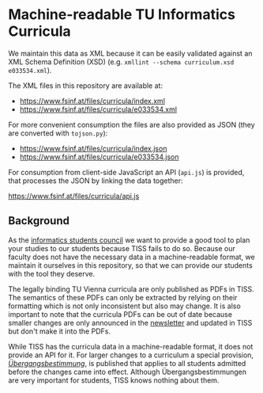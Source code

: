 # Machine-readable TU Informatics Curricula

We maintain this data as XML because it can be easily validated against an XML
Schema Definition (XSD) (e.g. `xmllint --schema curriculum.xsd e033534.xml`).

The XML files in this repository are available at:

* https://www.fsinf.at/files/curricula/index.xml
* https://www.fsinf.at/files/curricula/e033534.xml

For more convenient consumption the files are also provided as JSON (they are
converted with `tojson.py`):

* https://www.fsinf.at/files/curricula/index.json
* https://www.fsinf.at/files/curricula/e033534.json

For consumption from client-side JavaScript an API (`api.js`) is provided, that
processes the JSON by linking the data together:

https://www.fsinf.at/files/curricula/api.js

## Background

As the [informatics students council](https://www.fsinf.at/) we want to provide
a good tool to plan your studies to our students because TISS fails to do so.
Because our faculty does not have the necessary data in a machine-readable
format, we maintain it ourselves in this repository, so that we can provide our
students with the tool they deserve.

The legally binding TU Vienna curricula are only published as PDFs in TISS.
The semantics of these PDFs can only be extracted by relying on their
formatting which is not only inconsistent but also may change.
It is also important to note that the curricula PDFs can be out of date
because smaller changes are only announced in the [newsletter](https://tiss.tuwien.ac.at/mbl/main/)
and updated in TISS but don't make it into the PDFs.

While TISS has the curricula data in a machine-readable format, it does not
provide an API for it.  For larger changes to a curriculum a special provision,
[*Übergangsbestimmung*](http://www.informatik.tuwien.ac.at/studium/angebot/studienplaene),
is published that applies to all students admitted before the changes came into
effect.  Although Übergangsbestimmungen are very important for students, TISS
knows nothing about them.
